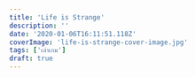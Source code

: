 ```yaml
---
title: 'Life is Strange'
description: ''
date: '2020-01-06T16:11:51.118Z'
coverImage: 'life-is-strange-cover-image.jpg'
tags: ['เล่าเกม']
draft: true
---
```

